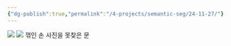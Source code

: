 ```yaml
---
{"dg-publish":true,"permalink":"/4-projects/semantic-seg/24-11-27/"}
---
```


![](https://i.imgur.com/OR7mlPN.png)
![](https://i.imgur.com/X8HI6JX.png)
꺾인 손 사진을 못찾은 문